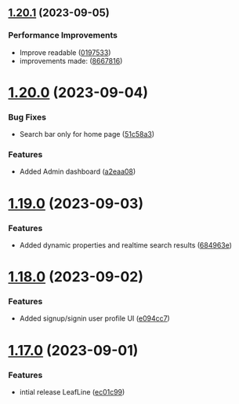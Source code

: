 ## [1.20.1](https://github.com/hossainchisty/LeafLine-Client/compare/v1.20.0...v1.20.1) (2023-09-05)


### Performance Improvements

* Improve readable ([0197533](https://github.com/hossainchisty/LeafLine-Client/commit/0197533d9aaa1e79b6f4624217fdd8b76a0c6c85))
* improvements made: ([8667816](https://github.com/hossainchisty/LeafLine-Client/commit/86678163d96a0b9f30f84aea50f2ea6cba7df612))



# [1.20.0](https://github.com/hossainchisty/LeafLine-Client/compare/v1.19.0...v1.20.0) (2023-09-04)


### Bug Fixes

* Search bar only for home page ([51c58a3](https://github.com/hossainchisty/LeafLine-Client/commit/51c58a39e582e10732b6a04ed36d7c16f779f991))


### Features

* Added Admin dashboard ([a2eaa08](https://github.com/hossainchisty/LeafLine-Client/commit/a2eaa08bf8f51513fcba3e8a5adb222d181241bc))



# [1.19.0](https://github.com/hossainchisty/LeafLine-Client/compare/v1.18.0...v1.19.0) (2023-09-03)


### Features

* Added dynamic properties and realtime search results ([684963e](https://github.com/hossainchisty/LeafLine-Client/commit/684963ecf735ae9777a16e623e2eae2f3e326252))



# [1.18.0](https://github.com/hossainchisty/LeafLine-Client/compare/v1.17.0...v1.18.0) (2023-09-02)


### Features

* Added signup/signin user profile UI ([e094cc7](https://github.com/hossainchisty/LeafLine-Client/commit/e094cc7949cc0c8f2dbb458d376b779e8096e1cc))



# [1.17.0](https://github.com/hossainchisty/LeafLine-Client/compare/ec01c99cd989fb243dcc02b85c7e6629ab5b04a2...v1.17.0) (2023-09-01)


### Features

* intial release LeafLine ([ec01c99](https://github.com/hossainchisty/LeafLine-Client/commit/ec01c99cd989fb243dcc02b85c7e6629ab5b04a2))



